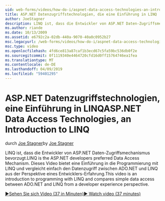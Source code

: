 ```yaml
---
uid: web-forms/videos/how-do-i/aspnet-data-access-technologies-an-introduction-to-linq
title: ASP.NET Datenzugriffstechnologien, die eine Einführung in LINQ | Microsoft-Dokumentation
author: JoeStagner
description: LINQ ist, dass die Entwickler von ASP.NET Daten-Zugriffsmechanismus bevorzugt. Dieses Video bietet eine Einführung in die Programmierung mit LINQ und vergleicht einfachen Zugriff Betwee...
ms.author: riande
ms.date: 10/13/2009
ms.assetid: e6792c2a-02db-440a-9070-40a0c0952b27
msc.legacyurl: /web-forms/videos/how-do-i/aspnet-data-access-technologies-an-introduction-to-linq
msc.type: video
ms.openlocfilehash: 4fd6ce813a87caf1b3ecd67c5fa59bc536db0f2e
ms.sourcegitcommit: 0f1119340e4464720cfd16d0ff15764746ea1fea
ms.translationtype: MT
ms.contentlocale: de-DE
ms.lasthandoff: 04/09/2019
ms.locfileid: "59401295"
---
```

# <a name="aspnet-data-access-technologies-an-introduction-to-linq"></a><span data-ttu-id="4af30-104">ASP.NET Datenzugriffstechnologien, eine Einführung in LINQ</span><span class="sxs-lookup"><span data-stu-id="4af30-104">ASP.NET Data Access Technologies, an Introduction to LINQ</span></span>

<span data-ttu-id="4af30-105">durch [Joe Stagner](https://github.com/JoeStagner)</span><span class="sxs-lookup"><span data-stu-id="4af30-105">by [Joe Stagner](https://github.com/JoeStagner)</span></span>

<span data-ttu-id="4af30-106">LINQ ist, dass die Entwickler von ASP.NET Daten-Zugriffsmechanismus bevorzugt.</span><span class="sxs-lookup"><span data-stu-id="4af30-106">LINQ is the ASP.NET developers preferred Data Access Mechanism.</span></span> <span data-ttu-id="4af30-107">Dieses Video bietet eine Einführung in die Programmierung mit LINQ und vergleicht einfach den Datenzugriff zwischen ADO.NET und LINQ aus der Perspektive eines Entwicklers-Erfahrung.</span><span class="sxs-lookup"><span data-stu-id="4af30-107">This video is an introduction to programming with LINQ and compares simple data access between ADO.NET and LINQ from a developer experience perspective.</span></span>

[<span data-ttu-id="4af30-108">&#9654;Sehen Sie sich Video (37 in Minuten)</span><span class="sxs-lookup"><span data-stu-id="4af30-108">&#9654; Watch video (37 minutes)</span></span>](https://channel9.msdn.com/Blogs/ASP-NET-Site-Videos/aspnet-data-access-technologies-an-introduction-to-linq)
